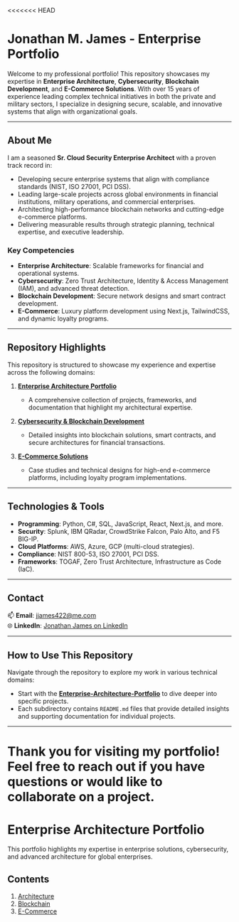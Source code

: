 <<<<<<< HEAD
# Jonathan M. James - Enterprise Portfolio

Welcome to my professional portfolio! This repository showcases my expertise in **Enterprise Architecture**, **Cybersecurity**, **Blockchain Development**, and **E-Commerce Solutions**. With over 15 years of experience leading complex technical initiatives in both the private and military sectors, I specialize in designing secure, scalable, and innovative systems that align with organizational goals.

---

## **About Me**

I am a seasoned **Sr. Cloud Security Enterprise Architect** with a proven track record in:
- Developing secure enterprise systems that align with compliance standards (NIST, ISO 27001, PCI DSS).
- Leading large-scale projects across global environments in financial institutions, military operations, and commercial enterprises.
- Architecting high-performance blockchain networks and cutting-edge e-commerce platforms.
- Delivering measurable results through strategic planning, technical expertise, and executive leadership.

### **Key Competencies**
- **Enterprise Architecture**: Scalable frameworks for financial and operational systems.
- **Cybersecurity**: Zero Trust Architecture, Identity & Access Management (IAM), and advanced threat detection.
- **Blockchain Development**: Secure network designs and smart contract development.
- **E-Commerce**: Luxury platform development using Next.js, TailwindCSS, and dynamic loyalty programs.

---

## **Repository Highlights**

This repository is structured to showcase my experience and expertise across the following domains:

1. **[Enterprise Architecture Portfolio](./Enterprise-Architecture-Portfolio/README.md)**  
   - A comprehensive collection of projects, frameworks, and documentation that highlight my architectural expertise.

2. **[Cybersecurity & Blockchain Development](./Enterprise-Architecture-Portfolio/Blockchain/README.md)**  
   - Detailed insights into blockchain solutions, smart contracts, and secure architectures for financial transactions.

3. **[E-Commerce Solutions](./Enterprise-Architecture-Portfolio/E-Commerce/README.md)**  
   - Case studies and technical designs for high-end e-commerce platforms, including loyalty program implementations.

---

## **Technologies & Tools**
- **Programming**: Python, C#, SQL, JavaScript, React, Next.js, and more.
- **Security**: Splunk, IBM QRadar, CrowdStrike Falcon, Palo Alto, and F5 BIG-IP.
- **Cloud Platforms**: AWS, Azure, GCP (multi-cloud strategies).
- **Compliance**: NIST 800-53, ISO 27001, PCI DSS.
- **Frameworks**: TOGAF, Zero Trust Architecture, Infrastructure as Code (IaC).

---

## **Contact**

📫 **Email**: jjames422@me.com  
🌐 **LinkedIn**: [Jonathan James on LinkedIn](https://linkedin.com/in/jonathan-m-james)  

---

## **How to Use This Repository**

Navigate through the repository to explore my work in various technical domains:
- Start with the **[Enterprise-Architecture-Portfolio](./Enterprise-Architecture-Portfolio/README.md)** to dive deeper into specific projects.
- Each subdirectory contains `README.md` files that provide detailed insights and supporting documentation for individual projects.

---

Thank you for visiting my portfolio! Feel free to reach out if you have questions or would like to collaborate on a project.
=======
# Enterprise Architecture Portfolio

This portfolio highlights my expertise in enterprise solutions, cybersecurity, and advanced architecture for global enterprises.

## Contents

1. [Architecture](./Architecture/README.md)
2. [Blockchain](./Blockchain/README.md)
3. [E-Commerce](./E-Commerce/README.md)
>>>>>>>
